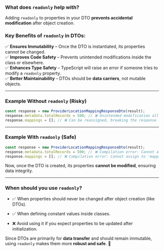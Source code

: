 
### **What does `readonly` help with?**

Adding `readonly` to properties in your DTO **prevents accidental modification** after object creation.

### **Key Benefits of `readonly` in DTOs:**

✅ **Ensures Immutability** – Once the DTO is instantiated, its properties cannot be changed.  
✅ **Improves Code Safety** – Prevents unintended modifications inside the class or elsewhere.  
✅ **Enhances Type Safety** – TypeScript will raise an error if someone tries to modify a `readonly` property.  
✅ **Better Maintainability** – DTOs should be **data carriers**, not mutable objects.

---

### **Example Without `readonly` (Risky)**

```typescript
const response = new ProviderLocationMappingResponseDto(result);
response.metadata.totalRecords = 500; // ❌ Unintended modification allowed
response.mappings = []; // ❌ Can be reassigned, breaking the response structure
```

---

### **Example With `readonly` (Safe)**

```typescript
const response = new ProviderLocationMappingResponseDto(result);
response.metadata.totalRecords = 500; // ❌ Compilation error: Cannot assign to 'totalRecords' because it is a read-only property
response.mappings = []; // ❌ Compilation error: Cannot assign to 'mappings' because it is a read-only property
```

Now, once the DTO is created, its properties **cannot be modified**, ensuring data integrity.

---

### **When should you use `readonly`?**

- ✅ When properties should never be changed after object creation (like DTOs).
    
- ✅ When defining constant values inside classes.
    
- ❌ Avoid using it if you expect properties to be updated after initialization.
    

Since DTOs are primarily for **data transfer** and should remain immutable, using `readonly` makes them more **robust and safe**. 🚀

